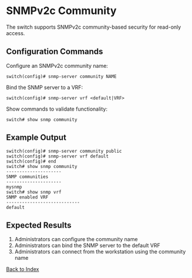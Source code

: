 # SNMPv2c Community

The switch supports SNMPv2c community-based security for read-only access.

## Configuration Commands

Configure an SNMPv2c community name:

```text
switch(config)# snmp-server community NAME
```

Bind the SNMP server to a VRF:

```text
switch(config)# snmp-server vrf <default|VRF>
```

Show commands to validate functionality:

```text
switch# show snmp community
```

## Example Output

```text
switch(config)# snmp-server community public
switch(config)# snmp-server vrf default
switch(config)# end
switch# show snmp community
---------------------
SNMP communities
---------------------
mysnmp
switch# show snmp vrf
SNMP enabled VRF
----------------------------
default
```

## Expected Results

1. Administrators can configure the community name
2. Administrators can bind the SNMP server to the default VRF
3. Administrators can connect from the workstation using the community name

[Back to Index](../README.md)
